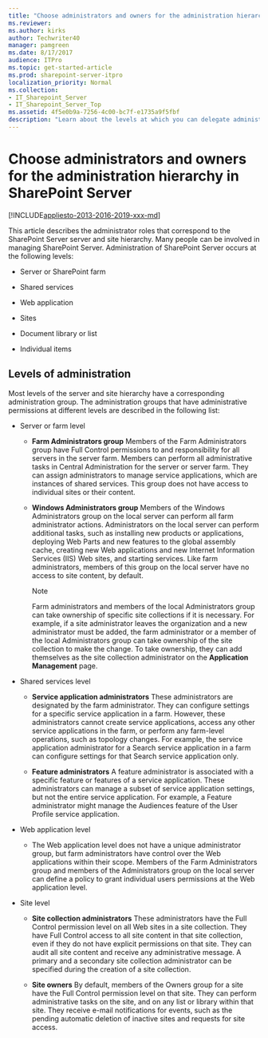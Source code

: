 ```yaml
---
title: "Choose administrators and owners for the administration hierarchy in SharePoint Server"
ms.reviewer: 
ms.author: kirks
author: Techwriter40
manager: pamgreen
ms.date: 8/17/2017
audience: ITPro
ms.topic: get-started-article
ms.prod: sharepoint-server-itpro
localization_priority: Normal
ms.collection:
- IT_Sharepoint_Server
- IT_Sharepoint_Server_Top
ms.assetid: 4f5e0b9a-7256-4c00-bc7f-e1735a9f5fbf
description: "Learn about the levels at which you can delegate administration of the SharePoint Server farm."
---
```


# Choose administrators and owners for the administration hierarchy in SharePoint Server

[!INCLUDE[appliesto-2013-2016-2019-xxx-md](../includes/appliesto-2013-2016-2019-xxx-md.md)]
  
This article describes the administrator roles that correspond to the SharePoint Server server and site hierarchy. Many people can be involved in managing SharePoint Server. Administration of SharePoint Server occurs at the following levels: 
  
- Server or SharePoint farm 
    
- Shared services
    
- Web application
    
- Sites
    
- Document library or list
    
- Individual items
    
## Levels of administration
<a name="section1"> </a>

Most levels of the server and site hierarchy have a corresponding administration group. The administration groups that have administrative permissions at different levels are described in the following list:
  
- Server or farm level
    
  - **Farm Administrators group** Members of the Farm Administrators group have Full Control permissions to and responsibility for all servers in the server farm. Members can perform all administrative tasks in Central Administration for the server or server farm. They can assign administrators to manage service applications, which are instances of shared services. This group does not have access to individual sites or their content. 
    
  - **Windows Administrators group** Members of the Windows Administrators group on the local server can perform all farm administrator actions. Administrators on the local server can perform additional tasks, such as installing new products or applications, deploying Web Parts and new features to the global assembly cache, creating new Web applications and new Internet Information Services (IIS) Web sites, and starting services. Like farm administrators, members of this group on the local server have no access to site content, by default. 
    
    > [!NOTE]
    > Farm administrators and members of the local Administrators group can take ownership of specific site collections if it is necessary. For example, if a site administrator leaves the organization and a new administrator must be added, the farm administrator or a member of the local Administrators group can take ownership of the site collection to make the change. To take ownership, they can add themselves as the site collection administrator on the **Application Management** page. 
  
- Shared services level
    
  - **Service application administrators** These administrators are designated by the farm administrator. They can configure settings for a specific service application in a farm. However, these administrators cannot create service applications, access any other service applications in the farm, or perform any farm-level operations, such as topology changes. For example, the service application administrator for a Search service application in a farm can configure settings for that Search service application only. 
    
  - **Feature administrators** A feature administrator is associated with a specific feature or features of a service application. These administrators can manage a subset of service application settings, but not the entire service application. For example, a Feature administrator might manage the Audiences feature of the User Profile service application. 
    
- Web application level
    
  - The Web application level does not have a unique administrator group, but farm administrators have control over the Web applications within their scope. Members of the Farm Administrators group and members of the Administrators group on the local server can define a policy to grant individual users permissions at the Web application level. 
    
- Site level
    
  - **Site collection administrators** These administrators have the Full Control permission level on all Web sites in a site collection. They have Full Control access to all site content in that site collection, even if they do not have explicit permissions on that site. They can audit all site content and receive any administrative message. A primary and a secondary site collection administrator can be specified during the creation of a site collection. 
    
  - **Site owners** By default, members of the Owners group for a site have the Full Control permission level on that site. They can perform administrative tasks on the site, and on any list or library within that site. They receive e-mail notifications for events, such as the pending automatic deletion of inactive sites and requests for site access. 
    

